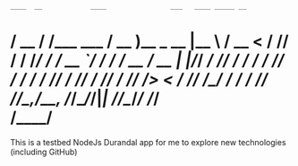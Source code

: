     ____  __            ____                ___   ____ _____ __
   / __ \/ /___ ___  __/ __ )____  _  __   |__ \ / __ <  / // /
  / /_/ / / __ `/ / / / __  / __ \| |/_/   __/ // / / / / // /_
 / ____/ / /_/ / /_/ / /_/ / /_/ />  <    / __// /_/ / /__  __/
/_/   /_/\__,_/\__, /_____/\____/_/|_|   /____/\____/_/  /_/   
              /____/                                           
=================================================================

This is a testbed NodeJs Durandal app for me to explore new technologies (including GitHub)
